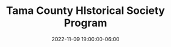 ---
date: 2022-11-09 19:00:00-06:00
dates: 7:00 pm on Nov 9 2022
draft: false
durationMinutes: 90
title: Tama County HIstorical Society Program
---